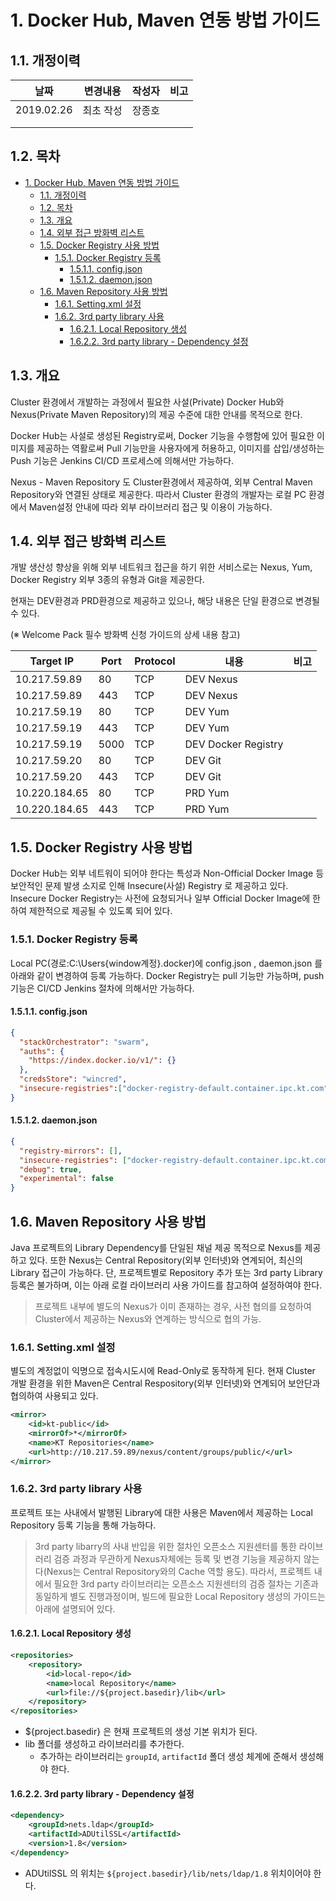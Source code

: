 # 1. Docker Hub, Maven 연동 방법 가이드



## 1.1. 개정이력

|    날짜    | 변경내용  | 작성자 | 비고 |
| :--------: | :-------: | :----: | :--: |
| 2019.02.26 | 최초 작성 | 장종호 |      |
|            |           |        |      |
|            |           |        |      |



## 1.2. 목차

- [1. Docker Hub, Maven 연동 방법 가이드](#1-docker-hub-maven-%EC%97%B0%EB%8F%99-%EB%B0%A9%EB%B2%95-%EA%B0%80%EC%9D%B4%EB%93%9C)
	- [1.1. 개정이력](#11-%EA%B0%9C%EC%A0%95%EC%9D%B4%EB%A0%A5)
	- [1.2. 목차](#12-%EB%AA%A9%EC%B0%A8)
	- [1.3. 개요](#13-%EA%B0%9C%EC%9A%94)
	- [1.4. 외부 접근 방화벽 리스트](#14-%EC%99%B8%EB%B6%80-%EC%A0%91%EA%B7%BC-%EB%B0%A9%ED%99%94%EB%B2%BD-%EB%A6%AC%EC%8A%A4%ED%8A%B8)
	- [1.5. Docker Registry 사용 방법](#15-docker-registry-%EC%82%AC%EC%9A%A9-%EB%B0%A9%EB%B2%95)
		- [1.5.1. Docker Registry 등록](#151-docker-registry-%EB%93%B1%EB%A1%9D)
			- [1.5.1.1. config.json](#1511-configjson)
			- [1.5.1.2. daemon.json](#1512-daemonjson)
	- [1.6. Maven Repository 사용 방법](#16-maven-repository-%EC%82%AC%EC%9A%A9-%EB%B0%A9%EB%B2%95)
		- [1.6.1. Setting.xml 설정](#161-settingxml-%EC%84%A4%EC%A0%95)
		- [1.6.2. 3rd party library 사용](#162-3rd-party-library-%EC%82%AC%EC%9A%A9)
			- [1.6.2.1. Local Repository 생성](#1621-local-repository-%EC%83%9D%EC%84%B1)
			- [1.6.2.2. 3rd party library - Dependency 설정](#1622-3rd-party-library---dependency-%EC%84%A4%EC%A0%95)


## 1.3. 개요

Cluster 환경에서 개발하는 과정에서 필요한 사설(Private) Docker Hub와 Nexus(Private Maven Repository)의 제공 수준에 대한 안내를 목적으로 한다.

Docker Hub는 사설로 생성된 Registry로써, Docker  기능을 수행함에 있어 필요한 이미지를 제공하는 역활로써 Pull 기능만을 사용자에게 허용하고, 이미지를 삽입/생성하는 Push 기능은  Jenkins CI/CD 프로세스에 의해서만 가능하다.

Nexus - Maven Repository 도 Cluster환경에서 제공하여, 외부 Central Maven Repository와 연결된 상태로 제공한다. 따라서 Cluster 환경의 개발자는 로컬 PC 환경에서 Maven설정 안내에 따라 외부 라이브러리 접근  및 이용이 가능하다. 



## 1.4. 외부 접근 방화벽 리스트

개발 생산성 향상을 위해 외부 네트워크 접근을 하기 위한 서비스로는 Nexus, Yum, Docker Registry 외부 3종의 유형과  Git을 제공한다.

현재는 DEV환경과 PRD환경으로 제공하고 있으나, 해당 내용은 단일 환경으로 변경될 수 있다.

(※ Welcome Pack 필수 방화벽 신청 가이드의 상세 내용 참고)

| Target IP     | Port | Protocol | 내용                | 비고 |
| ------------- | ---- | -------- | ------------------- | ---- |
| 10.217.59.89  | 80   | TCP      | DEV Nexus           |      |
| 10.217.59.89  | 443  | TCP      | DEV Nexus           |      |
| 10.217.59.19  | 80   | TCP      | DEV Yum             |      |
| 10.217.59.19  | 443  | TCP      | DEV Yum             |      |
| 10.217.59.19  | 5000 | TCP      | DEV Docker Registry |      |
| 10.217.59.20  | 80   | TCP      | DEV Git             |      |
| 10.217.59.20  | 443  | TCP      | DEV Git             |      |
| 10.220.184.65 | 80   | TCP      | PRD Yum             |      |
| 10.220.184.65 | 443  | TCP      | PRD Yum             |      |





## 1.5. Docker Registry 사용 방법

Docker Hub는 외부 네트워이 되어야 한다는 특성과 Non-Official Docker Image 등  보안적인 문제 발생 소지로 인해 Insecure(사설) Registry 로 제공하고 있다. Insecure Docker Registry는 사전에 요청되거나 일부 Official Docker Image에 한하여 제한적으로 제공될 수 있도록 되어 있다. 



### 1.5.1. Docker Registry 등록

Local PC(경로:C:\Users{window계정}\.docker)에  config.json , daemon.json 를 아래와 같이 변경하여 등록 가능하다. Docker Registry는 pull 기능만 가능하며, push 기능은 CI/CD Jenkins 절차에 의해서만 가능하다.



#### 1.5.1.1. config.json

```json
{
  "stackOrchestrator": "swarm",
  "auths": {
    "https://index.docker.io/v1/": {}
  },
  "credsStore": "wincred",
  "insecure-registries":["docker-registry-default.container.ipc.kt.com","ktis-bastion01.container.ipc.kt.com:5000"]
}
```



#### 1.5.1.2. daemon.json

```json
{
  "registry-mirrors": [],
  "insecure-registries": ["docker-registry-default.container.ipc.kt.com","ktis-bastion01.container.ipc.kt.com:5000"],
  "debug": true,
  "experimental": false
}
```





## 1.6. Maven  Repository 사용 방법

Java  프로젝트의 Library Dependency를 단일된 채널 제공 목적으로 Nexus를 제공하고 있다. 또한 Nexus는 Central Repository(외부 인터넷)와 연계되어, 최신의 Library 접근이 가능하다. 단, 프로젝트별로 Repository 추가 또는 3rd party Library등록은 불가하며, 이는 아래 로컬 라이브러리 사용 가이드를 참고하여 설정하여야 한다.

> 프로젝트 내부에 별도의 Nexus가 이미 존재하는 경우, 사전 협의를 요청하여 Cluster에서 제공하는 Nexus와 연계하는 방식으로 협의 가능.



### 1.6.1. Setting.xml 설정

별도의 계정없이 익명으로 접속시도시에 Read-Only로 동작하게 된다. 현재 Cluster 개발 환경을 위한 Maven은 Central Respository(외부 인터넷)와 연계되어 보안단과 협의하여 사용되고 있다. 

```xml
<mirror>
	<id>kt-public</id>
	<mirrorOf>*</mirrorOf>
	<name>KT Repositories</name>
	<url>http://10.217.59.89/nexus/content/groups/public/</url>
</mirror>

```





### 1.6.2. 3rd party library 사용

프로젝트 또는 사내에서 발행된 Library에 대한 사용은 Maven에서 제공하는 Local Repository 등록 기능을 통해 가능하다. 

> 3rd party libarry의 사내 반입을 위한 절차인 오픈소스 지원센터를 통한 라이브러리 검증 과정과 무관하게 Nexus자체에는 등록 및 변경 기능을 제공하지 않는다(Nexus는  Central Repository와의 Cache 역할 용도). 따라서, 프로젝트 내에서 필요한 3rd party 라이브러리는 오픈소스 지원센터의 검증 절차는 기존과 동일하게 별도 진행과정이며, 빌드에 필요한 Local Repository 생성의 가이드는 아래에 설명되어 있다.



#### 1.6.2.1. Local Repository 생성

```xml
<repositories>
	<repository>
		<id>local-repo</id>
		<name>local Repository</name>
		<url>file://${project.basedir}/lib</url>
	</repository>
</repositories>
```

- ${project.basedir} 은 현재 프로젝트의 생성 기본 위치가 된다.
- lib 폴더를 생성하고 라이브러리를 추가한다.
  - 추가하는 라이브러리는 `groupId`, `artifactId` 폴더 생성 체계에 준해서 생성해야 한다.



#### 1.6.2.2. 3rd party library - Dependency 설정

```xml
<dependency>
	<groupId>nets.ldap</groupId>
	<artifactId>ADUtilSSL</artifactId>
	<version>1.8</version>
</dependency>
```

- ADUtilSSL 의 위치는 `${project.basedir}/lib/nets/ldap/1.8` 위치이어야 한다.

